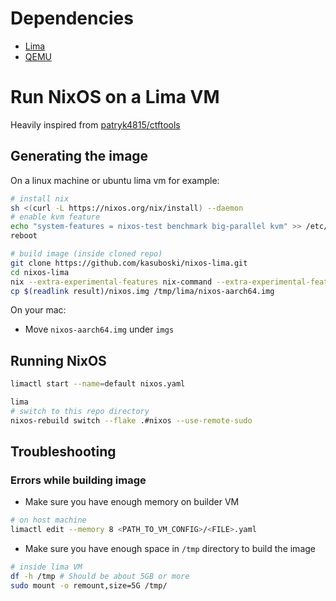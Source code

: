 # Dependencies

- [Lima](https://lima-vm.io/)
- [QEMU](https://www.qemu.org/)

# Run NixOS on a Lima VM
Heavily inspired from [patryk4815/ctftools](https://github.com/patryk4815/ctftools/tree/master/lima-vm)

## Generating the image
On a linux machine or ubuntu lima vm for example:

```bash
# install nix
sh <(curl -L https://nixos.org/nix/install) --daemon
# enable kvm feature
echo "system-features = nixos-test benchmark big-parallel kvm" >> /etc/nix/nix.conf
reboot

# build image (inside cloned repo)
git clone https://github.com/kasuboski/nixos-lima.git
cd nixos-lima
nix --extra-experimental-features nix-command --extra-experimental-features flakes build .#packages.aarch64-linux.img
cp $(readlink result)/nixos.img /tmp/lima/nixos-aarch64.img
```

On your mac:
* Move `nixos-aarch64.img` under `imgs`

## Running NixOS
```bash
limactl start --name=default nixos.yaml

lima
# switch to this repo directory
nixos-rebuild switch --flake .#nixos --use-remote-sudo
```
## Troubleshooting

### Errors while building image

- Make sure you have enough memory on builder VM

```bash
# on host machine
limactl edit --memory 8 <PATH_TO_VM_CONFIG>/<FILE>.yaml
```

- Make sure you have enough space in `/tmp` directory to build the image

```bash
# inside lima VM
df -h /tmp # Should be about 5GB or more
sudo mount -o remount,size=5G /tmp/
```
